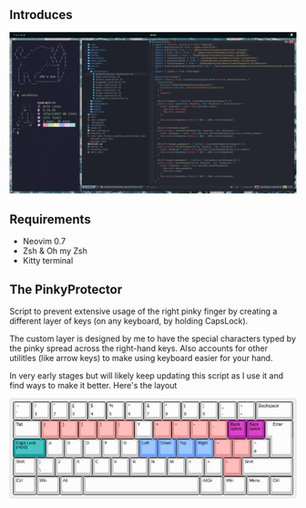 ## Introduces

![Workspace](images/workspace.png "Workspace")

## Requirements

- Neovim 0.7
- Zsh & Oh my Zsh
- Kitty terminal

## The PinkyProtector
Script to prevent extensive usage of the right pinky finger by creating a different layer of keys (on any keyboard, by holding CapsLock). 

The custom layer is designed by me to have the special characters typed by the pinky spread across the right-hand keys. Also accounts for other utilitles (like arrow keys) to make using keyboard easier for your hand. 

In very early stages but will likely keep updating this script as I use it and find ways to make it better. Here's the layout

![Layout](images/keyboard-layout.png)
